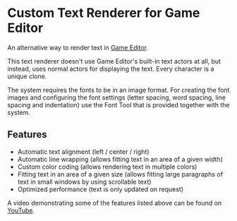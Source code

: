 # Custom Text Renderer for Game Editor

An alternative way to render text in [Game Editor](http://www.game-editor.com).

This text renderer doesn't use Game Editor's built-in text actors at all, but instead, uses normal actors for displaying the text. Every character is a unique clone.

The system requires the fonts to be in an image format. For creating the font images and configuring the font settings (letter spacing, word spacing, line spacing and indentation) use the Font Tool that is provided together with the system.

## Features

* Automatic text alignment (left / center / right)
* Automatic line wrapping (allows fitting text in an area of a given width)
* Custom color coding (allows rendering text in multiple colors)
* Fitting text in an area of a given size (allows fitting large paragraphs of text in small windows by using scrollable text)
* Optimized performance (text is only updated on request)

A video demonstrating some of the features listed above can be found on [YouTube](https://www.youtube.com/watch?v=g_q5VWQEdx4).

